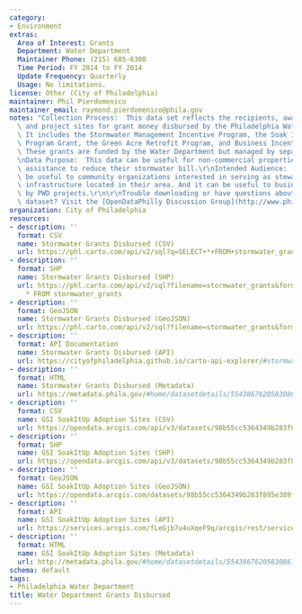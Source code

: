 ```yaml
---
category:
- Environment
extras:
  Area of Interest: Grants
  Department: Water Department
  Maintainer Phone: (215) 685-6300
  Time Period: FY 2014 to FY 2014
  Update Frequency: Quarterly
  Usage: No limitations.
license: Other (City of Philadelphia)
maintainer: Phil Pierdomenico
maintainer_email: raymond.pierdomenico@phila.gov
notes: "Collection Process:  This data set reflects the recipients, award amounts,\
  \ and project sites for grant money disbursed by the Philadelphia Water Department.\
  \ It includes the Stormwater Management Incentive Program, the Soak It Up! Adoption\
  \ Program Grant, the Green Acre Retrofit Program, and Business Incentive Program.\
  \ These grants are funded by the Water Department but managed by separate agencies.\r\
  \nData Purpose:  This data can be useful for non-commercial properties looking for\
  \ assistance to reduce their stormwater bill.\r\nIntended Audience:  It can also\
  \ be useful to community organizations interested in serving as stewards of green\
  \ infrastructure located in their area. And it can be useful to businesses impacted\
  \ by PWD projects.\r\n\r\nTrouble downloading or have questions about this City\
  \ dataset? Visit the [OpenDataPhilly Discussion Group](http://www.phila.gov/data/discuss/)"
organization: City of Philadelphia
resources:
- description: ''
  format: CSV
  name: Stormwater Grants Disbursed (CSV)
  url: https://phl.carto.com/api/v2/sql?q=SELECT+*+FROM+stormwater_grants&filename=stormwater_grants&format=csv&skipfields=cartodb_id,the_geom,the_geom_webmercator
- description: ''
  format: SHP
  name: Stormwater Grants Disbursed (SHP)
  url: https://phl.carto.com/api/v2/sql?filename=stormwater_grants&format=shp&skipfields=cartodb_id&q=SELECT
    * FROM stormwater_grants
- description: ''
  format: GeoJSON
  name: Stormwater Grants Disbursed (GeoJSON)
  url: https://phl.carto.com/api/v2/sql?filename=stormwater_grants&format=geojson&skipfields=cartodb_id&q=SELECT+*+FROM+stormwater_grants
- description: ''
  format: API Documentation
  name: Stormwater Grants Disbursed (API)
  url: https://cityofphiladelphia.github.io/carto-api-explorer/#stormwater_grants
- description: ''
  format: HTML
  name: Stormwater Grants Disbursed (Metadata)
  url: https://metadata.phila.gov/#home/datasetdetails/5543867620583086178c4f43/representationdetails/561801cc3951b18d0e488b58/
- description: ''
  format: CSV
  name: GSI SoakItUp Adoption Sites (CSV)
  url: https://opendata.arcgis.com/api/v3/datasets/98b55cc5364349b283f895e389fd6d25_0/downloads/data?format=csv&spatialRefId=4326
- description: ''
  format: SHP
  name: GSI SoakItUp Adoption Sites (SHP)
  url: https://opendata.arcgis.com/api/v3/datasets/98b55cc5364349b283f895e389fd6d25_0/downloads/data?format=shp&spatialRefId=4326
- description: ''
  format: GeoJSON
  name: GSI SoakItUp Adoption Sites (GeoJSON)
  url: https://opendata.arcgis.com/datasets/98b55cc5364349b283f895e389fd6d25_0.geojson
- description: ''
  format: API
  name: GSI SoakItUp Adoption Sites (API)
  url: https://services.arcgis.com/fLeGjb7u4uXqeF9q/arcgis/rest/services/GSI_SoakItUp_Adoption_Sites/FeatureServer/0/query?outFields=*&where=1%3D1
- description: ''
  format: HTML
  name: GSI SoakItUp Adoption Sites (Metadata)
  url: http://metadata.phila.gov/#home/datasetdetails/5543867620583086178c4f43/representationdetails/5618025d210ba1dc0238ce6c/
schema: default
tags:
- Philadelphia Water Department
title: Water Department Grants Disbursed
---
```

